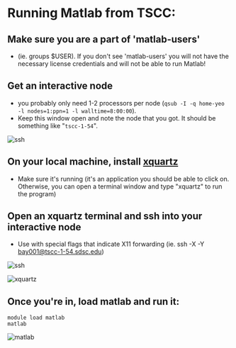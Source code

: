 # Running Matlab from TSCC:

## Make sure you are a part of 'matlab-users' 
- (ie. groups $USER). If you don't see 'matlab-users' you will not have the necessary license credentials and will not be able to run Matlab!

## Get an interactive node
- you probably only need 1-2 processors per node (```qsub -I -q home-yeo -l nodes=1:ppn=1 -l walltime=8:00:00```). 
- Keep this window open and note the node that you got. It should be something like "```tscc-1-54```".

![ssh](http://byee4.github.io/img/ssh.png)

## On your local machine, install [xquartz](https://www.xquartz.org/) 
- Make sure it's running (it's an application you should be able to click on. Otherwise, you can open a terminal window and type "xquartz" to run the program)

## Open an xquartz terminal and ssh into your interactive node
- Use with special flags that indicate X11 forwarding (ie. ssh -X -Y bay001@tscc-1-54.sdsc.edu)

![ssh](http://byee4.github.io/img/sshxy.png)

![xquartz](http://byee4.github.io/img/xquartz.png)

## Once you're in, load matlab and run it:

```
module load matlab
matlab
```

![matlab](http://byee4.github.io/img/matlab.png)